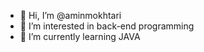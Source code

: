 - 👋 Hi, I’m @aminmokhtari
- 👀 I’m interested in back-end programming
- 🌱 I’m currently learning JAVA
